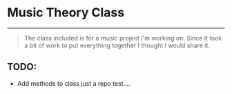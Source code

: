 # Music Theory Class
---
> The class included is for a music project I'm working on. Since it took a bit of work to put everything together I thought I would share it.

## TODO:

- Add methods to class
just a repo test....